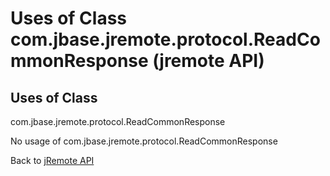 # Uses of Class com.jbase.jremote.protocol.ReadCommonResponse (jremote API)

<PageHeader />

## Uses of Class
com.jbase.jremote.protocol.ReadCommonResponse

No usage of com.jbase.jremote.protocol.ReadCommonResponse

Back to [jRemote API](../../../../jremote-api/README.md)

  
<PageFooter />
